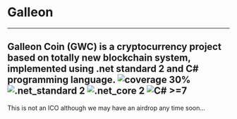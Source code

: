 # Galleon
-----------------------------------
Galleon Coin (GWC) is a cryptocurrency project based on totally new blockchain system, implemented using .net standard 2 and C# programming language.
![coverage 30%](https://img.shields.io/badge/coverage-30%-yellow.svg) 
![.net_standard 2](https://img.shields.io/badge/.net_standard-2-blue.svg)
![.net_core 2](https://img.shields.io/badge/.net_core-2-blue.svg)
![C# >=7](https://img.shields.io/badge/C#->=7-blue.svg)
----------------------------------------------

This is not an ICO although we may have an airdrop any time soon...
